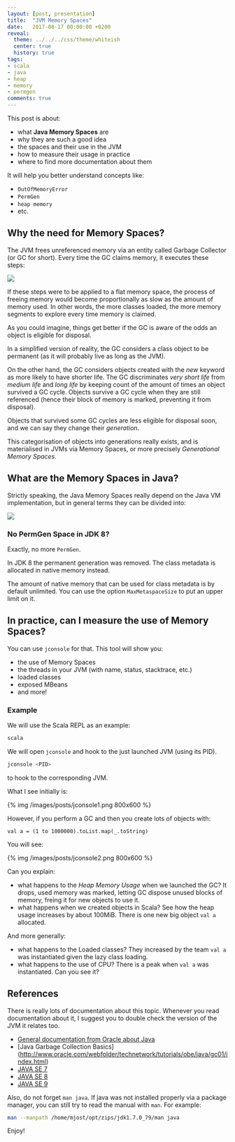 ```yaml
---
layout: [post, presentation]
title:  "JVM Memory Spaces"
date:   2017-08-17 00:00:00 +0200
reveal:
  theme: ../../../css/theme/whiteish
  center: true
  history: true
tags:
- scala
- java
- heap
- memory
- permgen
comments: true
---
```


This post is about:

- what **Java Memory Spaces** are
- why they are such a good idea
- the spaces and their use in the JVM
- how to measure their usage in practice
- where to find more documentation about them

<!--slide-down-->

It will help you better understand concepts like:

- `OutOfMemoryError`
- `PermGen`
- `heap memory`
- etc.

<!--slide-next-->

<!--more-->

## Why the need for Memory Spaces?

<!--slide-ignore-begin-->

The JVM frees unreferenced memory via an entity called Garbage Collector (or GC for short).
Every time the GC claims memory, it executes these steps:

<!--slide-ignore-end-->

<img src='https://g.gravizo.com/svg?
@startuml;
skinparam monochrome false;
caption Figure 1. The steps of the Garbage Collection (GC);
scale max 900 width;
(*) -right-> "1. Mark used memory" %23white;
-right-> "2. Delete unused memory" %23white;
-right-> "3. Compact used memory" %23white;
-right-> (*);
@enduml;
'>

<!--slide-ignore-begin-->

If these steps were to be applied to a flat memory space, the process of freeing memory would become
proportionally as slow as the amount of memory used. In other words, the more classes loaded, the more
memory segments to explore every time memory is claimed.

As you could imagine, things get better if the GC is aware of the odds an object is eligible for disposal.

In a simplified version of reality, the GC considers a class object to be permanent (as it will probably
live as long as the JVM).

On the other hand, the GC considers objects created with the _new_ keyword as
more likely to have shorter life. The GC discriminates _very short life_ from _medium life_ and _long life_
by keeping count of the amount of times an object survived a GC cycle. Objects survive a GC cycle when they
are still referenced (hence their block of memory is marked, preventing it from disposal).

Objects that survived some GC cycles are less eligible for disposal soon, and we can say they change
their _generation_.

This categorisation of objects into generations really exists, and is materialised in JVMs via Memory Spaces,
or more precisely _Generational Memory Spaces_.

<!--slide-ignore-end-->

<!--slide-next-->

## What are the Memory Spaces in Java?

<!--slide-ignore-begin-->

Strictly speaking, the Java Memory Spaces really depend on the Java VM implementation, but in general
terms they can be divided into:

<!--slide-ignore-end-->

<img src='https://g.gravizo.com/svg?
@startuml;
skinparam monochrome false;
caption Figure 2. Java Memory Spaces (MP stands for Memory Pool);
scale max 900 width;
rectangle "JVM Memory" {;
  rectangle "Heap" {;
    rectangle "Young\\nGeneration" {;
      rectangle eden as "MP PS\\nEden\\nSpace" %23red;
      rectangle survivor as "MP PS\\nSurvivor\\nSpace" %23orange;
    };
    rectangle "Old\\nGeneration" {;
      rectangle oldgen as "MP PS\\nOld Gen" %23blue;
    };
  };
  rectangle OffHeap {;
    rectangle metaspace as "MP\\nMetaspace";
    rectangle codecache as "MP\\nCodecache";
    rectangle classspace as "MP\\nCompressed\\nClass Space";
  };
};
note right of OffHeap %23white;
  Not subject to GC.;
end note;
;
note right of Heap %23white;
  All object instances;
  are stored here,;
  memory from this;
  space is used whenever;
  new is present in the;
  code.;
  Subject to GC.;
end note;
;
note right of metaspace %23white;
  It used to be;
  PermGen before;
  Java 8.;
end note;
;
note right of codecache %23white;
  Contains compiled;
  native code, mostly;
  used by the JIT.;
end note;
;
note right of eden %23white;
   Recently allocated;
   objects, did not;
   survive any GC yet.;
end note;
;
note right of survivor %23white;
   Objects that have;
   survived at least;
   one GC.;
end note;
;
note right of oldgen %23white;
  Also called Tenured,;
  objects that have;
  survived some time;
  in the Survivor Space.;
end note;
;
@enduml;
'>

<!--slide-down-->

### No PermGen Space in JDK 8?

Exactly, no more `PermGen`.

In JDK 8 the permanent generation was removed. The class metadata is allocated in native memory instead.

<!--slide-ignore-begin-->

The amount of native memory that can be used for class metadata is by default unlimited. You can use the option `MaxMetaspaceSize` to put an upper limit on it.

<!--slide-ignore-end-->

<!--slide-next-->

## In practice, can I measure the use of Memory Spaces?

You can use `jconsole` for that. This tool will show you:

- the use of Memory Spaces
- the threads in your JVM (with name, status, stacktrace, etc.)
- loaded classes
- exposed MBeans
- and more!

<!--slide-down-->

### Example

We will use the Scala REPL as an example:

```bash
scala
```

We will open `jconsole` and hook to the just launched JVM (using its PID).

```bash
jconsole <PID>
```

to hook to the corresponding JVM.

<!--slide-ignore-begin-->

What I see initially is:

<!--slide-ignore-end-->

<!--slide-down-->

{% img /images/posts/jconsole1.png 800x600 %}

<!--slide-down-->

However, if you perform a GC and then you create lots of objects with:

```
val a = (1 to 1000000).toList.map(_.toString)
```

<!--slide-down-->

<!--slide-ignore-begin-->

You will see:

<!--slide-ignore-end-->

{% img /images/posts/jconsole2.png 800x600 %}

<!--slide-down-->

Can you explain:

- what happens to the _Heap Memory Usage_ when we launched the GC? It drops, used memory was marked, letting GC dispose unused blocks of memory, freing it for new objects to use it.
- what happens when we created objects in Scala? See how the heap usage increases by about 100MiB. There is one new big object `val a` allocated.

<!--slide-down-->

And more generally:

- what happens to the Loaded classes? They increased by the team `val a` was instantiated given the lazy class loading.
- what happens to the use of CPU? There is a peak when `val a` was instantiated. Can you see it?

<!--slide-next-->

## References

There is really lots of documentation about this topic. Whenever you read documentation about it, I suggest you to
double check the version of the JVM it relates too.

- [General documentation from Oracle about Java](http://docs.oracle.com/en/java/)
- [Java Garbage Collection Basics] (http://www.oracle.com/webfolder/technetwork/tutorials/obe/java/gc01/index.html)
- [JAVA SE 7](http://docs.oracle.com/javase/7/)
- [JAVA SE 8](http://docs.oracle.com/javase/8/)
- [JAVA SE 9](http://docs.oracle.com/javase/9/)

<!--slide-down-->

Also, do not forget `man java`. If java was not installed properly via a package manager, you can still try to read the manual with `man`. For example:

```bash
man --manpath /home/mjost/opt/zips/jdk1.7.0_79/man java
```

<!--slide-next-->

Enjoy!
